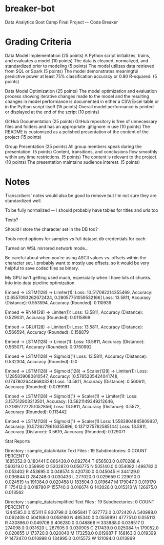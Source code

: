 # breaker-bot
Data Analytics Boot Camp Final Project -- Code Breaker

# Grading Criteria
Data Model Implementation (25 points)
A Python script initializes, trains, and evaluates a model (10 points)
The data is cleaned, normalized, and standardized prior to modeling (5 points)
The model utilizes data retrieved from SQL or Spark (5 points)
The model demonstrates meaningful predictive power at least 75% classification accuracy or 0.80 R-squared. (5 points)

Data Model Optimization (25 points)
The model optimization and evaluation process showing iterative changes made to the model and the resulting changes in model performance is documented in either a CSV/Excel table or in the Python script itself (15 points)
Overall model performance is printed or displayed at the end of the script (10 points)

GitHub Documentation (25 points)
GitHub repository is free of unnecessary files and folders and has an appropriate .gitignore in use (10 points)
The README is customized as a polished presentation of the content of the project (15 points)

Group Presentation (25 points)
All group members speak during the presentation. (5 points)
Content, transitions, and conclusions flow smoothly within any time restrictions. (5 points)
The content is relevant to the project. (10 points)
The presentation maintains audience interest. (5 points)


# Notes

Transcribers' notes would also be good to remove but I'm not sure they are standardized well.

To be fully normalized -- I should probably have tables for titles and urls too
    
Tests?

Should I store the character set in the DB too?

Tools need options for
samples vs full dataset
db credentials for each

Turned on WSL mirrored network mode...

Be careful about when you're using ASCII values vs. offsets within the character set.
I probably want to mostly use offsets, so it would be very helpful to save coded files as binary.

My GPU isn't getting used much, espescially when I have lots of chunks. Into into data pipeline optimization.

Embed -> LSTM(128) -> Limiter(1): 
Loss: 10.517082214355469, Accuracy: [0.6557093262672424, 0.28057751059532166]
Loss: 13.5811, Accuracy (Distance): 0.553594, Accuracy (Rounded): 0.110939

Embed -> RNN(128) -> Limiter(1): 
Loss: 13.5811, Accuracy (Distance): 0.529031, Accuracy (Rounded): 0.0115869

Embed -> GRU(128) -> Limiter(1): 
Loss: 13.5811, Accuracy (Distance): 0.566594, Accuracy (Rounded): 0.158879

Embed -> LSTM(128) -> Linear(1): 
Loss: 13.5811, Accuracy (Distance): 0.565071, Accuracy (Rounded): 0.0760692

Embed -> LSTM(128) -> Sigmoid(1)
Loss: 13.5811, Accuracy (Distance): 0.532304, Accuracy (Rounded): 0.0

Embed -> LSTM(128) -> Sigmoid(128) -> Scaler(128) -> Limiter(1): 
Loss: 1.1285839080810547, Accuracy: [0.5765235424041748, 0.17478026449680328]
Loss: 13.5811, Accuracy (Distance): 0.560611, Accuracy (Rounded): 0.0789181

Embed -> LSTM(128) -> Sigmoid(1) -> Scaler(1) -> Limiter(1): 
Loss: 3.157512903213501, Accuracy: [0.5821149349212646, 0.21897727251052856]
Loss: 13.5811, Accuracy (Distance): 0.5572, Accuracy (Rounded): 0.113442

Embed -> LSTM(128) -> Sigmoid(1) -> Scaler(1)
Loss: 1.5583804845809937, Accuracy: [0.5726279616355896, 0.1371275782585144]
Loss: 13.5811, Accuracy (Distance): 0.5619, Accuracy (Rounded): 0.129071



Stat Reports

Directory     : sample_data/intake
Text Files    : 19
Subdirectories: 0
        COUNT   PERCENT
0                      
    1685352.0  0.180441
E    866430.0  0.092764
T    656503.0  0.070288
A    560319.0  0.059990
O    530287.0  0.056775
N    505140.0  0.054082
I    498782.0  0.053402
R    453695.0  0.048574
S    420730.0  0.045045
H    344129.0  0.036844
D    284248.0  0.030433
L    277020.0  0.029659
C    229010.0  0.024519
\n   191084.0  0.020458
U    183504.0  0.019647
M    179047.0  0.019170
F    175412.0  0.018780
P    155740.0  0.016674
G    143026.0  0.015313
W    126675.0  0.013562

Directory     : sample_data/simplified
Text Files    : 19
Subdirectories: 0
        COUNT   PERCENT
0                      
    1344585.0  0.155111
E    830798.0  0.095841
T    627773.0  0.072420
A    540988.0  0.062408
O    504166.0  0.058160
N    485340.0  0.055989
I    477751.0  0.055113
R    430896.0  0.049708
S    406280.0  0.046868
H    333888.0  0.038517
D    274098.0  0.031620
L    267905.0  0.030905
C    217439.0  0.025084
\n   179052.0  0.020655
U    173720.0  0.020040
M    173258.0  0.019987
F    168163.0  0.019399
P    147347.0  0.016998
G    134995.0  0.015573
W    121094.0  0.013969